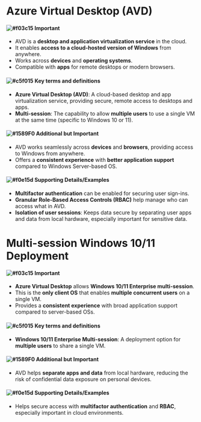 # Azure Virtual Desktop (AVD)
#### ![#f03c15](https://placehold.co/15x15/f03c15/f03c15.png) **Important**
- AVD is a **desktop and application virtualization service** in the cloud.
- It enables **access to a cloud-hosted version of Windows** from anywhere.
- Works across **devices** and **operating systems**.
- Compatible with **apps** for remote desktops or modern browsers.

#### ![#c5f015](https://placehold.co/15x15/c5f015/c5f015.png) **Key terms and definitions**
- **Azure Virtual Desktop (AVD)**: A cloud-based desktop and app virtualization service, providing secure, remote access to desktops and apps.
- **Multi-session**: The capability to allow **multiple users** to use a single VM at the same time (specific to Windows 10 or 11).

#### ![#1589F0](https://placehold.co/15x15/1589F0/1589F0.png) **Additional but Important**
- AVD works seamlessly across **devices** and **browsers**, providing access to Windows from anywhere.
- Offers a **consistent experience** with **better application support** compared to Windows Server-based OS.

#### ![#f0e15d](https://placehold.co/15x15/f0e15d/f0e15d.png) **Supporting Details/Examples**
- **Multifactor authentication** can be enabled for securing user sign-ins.
- **Granular Role-Based Access Controls (RBAC)** help manage who can access what in AVD.
- **Isolation of user sessions**: Keeps data secure by separating user apps and data from local hardware, especially important for sensitive data.

# Multi-session Windows 10/11 Deployment
#### ![#f03c15](https://placehold.co/15x15/f03c15/f03c15.png) **Important**
- **Azure Virtual Desktop** allows **Windows 10/11 Enterprise multi-session**.
- This is the **only client OS** that enables **multiple concurrent users** on a single VM.
- Provides a **consistent experience** with broad application support compared to server-based OSs.

#### ![#c5f015](https://placehold.co/15x15/c5f015/c5f015.png) **Key terms and definitions**
- **Windows 10/11 Enterprise Multi-session**: A deployment option for **multiple users** to share a single VM.

#### ![#1589F0](https://placehold.co/15x15/1589F0/1589F0.png) **Additional but Important**
- AVD helps **separate apps and data** from local hardware, reducing the risk of confidential data exposure on personal devices.

#### ![#f0e15d](https://placehold.co/15x15/f0e15d/f0e15d.png) **Supporting Details/Examples**
- Helps secure access with **multifactor authentication** and **RBAC**, especially important in cloud environments.
